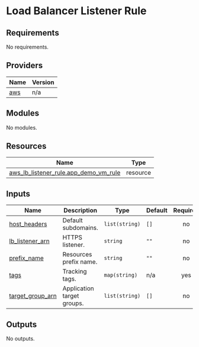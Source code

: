 # Load Balancer Listener Rule

## Requirements

No requirements.

## Providers

| Name | Version |
|------|---------|
| <a name="provider_aws"></a> [aws](#provider\_aws) | n/a |

## Modules

No modules.

## Resources

| Name | Type |
|------|------|
| [aws_lb_listener_rule.app_demo_vm_rule](https://registry.terraform.io/providers/hashicorp/aws/latest/docs/resources/lb_listener_rule) | resource |

## Inputs

| Name | Description | Type | Default | Required |
|------|-------------|------|---------|:--------:|
| <a name="input_host_headers"></a> [host\_headers](#input\_host\_headers) | Default subdomains. | `list(string)` | `[]` | no |
| <a name="input_lb_listener_arn"></a> [lb\_listener\_arn](#input\_lb\_listener\_arn) | HTTPS listener. | `string` | `""` | no |
| <a name="input_prefix_name"></a> [prefix\_name](#input\_prefix\_name) | Resources prefix name. | `string` | `""` | no |
| <a name="input_tags"></a> [tags](#input\_tags) | Tracking tags. | `map(string)` | n/a | yes |
| <a name="input_target_group_arn"></a> [target\_group\_arn](#input\_target\_group\_arn) | Application target groups. | `list(string)` | `[]` | no |

## Outputs

No outputs.
